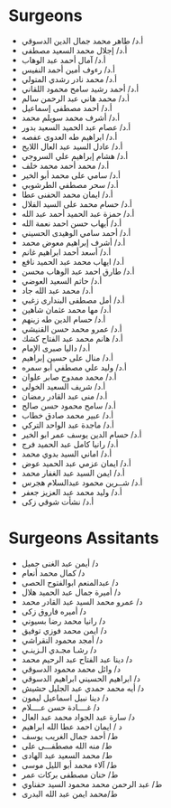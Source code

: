# Surgeons

- أ.د/ طاهر محمد جمال الدين الدسوقي
- أ.د/ إجلال محمد السعيد مصطفى
- أ.د/ آمال أحمد عبد الوهاب
- أ.د/ رءوف أمين أحمد النفيس
- أ.د/ محمد نادر رشدي المتولي
- أ.د/ أحمد رشيد سامح محمود اللقاني
- أ.د/ محمد هاني عبد الرحمن سالم
- أ.د/ أحمد مصطفى إسماعيل
- أ.د/ أشرف محمد سويلم محمد
- أ.د/ عصام عبد الحميد السعيد بدور
- أ.د/ ابراهيم طه العدوى عفصه
- أ.د/ عادل السيد عبد العال اللايح
- أ.د/ هشام إبراهيم علي السروجي
- أ.د/ محمد أحمد محمد خلف
- أ.د/ سامي على محمد أبو الخير
- أ.د/ سحر مصطفي الطرشوبي
- أ.د/ ايمان محمد الحفنى عطا
- أ.د/ حسام محمد على السيد الفلال
- أ.د/ حمزة عبد الحميد أحمد عبد الله
- أ.د/ أيهاب حسن احمد نعمة الله
- أ.د/ أحمد سامي الوهيدى الحسيني
- أ.د/ أشرف إبراهيم معوض محمد
- أ.د/ أسعد أحمد ابراهيم غانم
- أ.د/ ايهاب محمد عبد الحميد نافع
- أ.د/ طارق احمد عبد الوهاب محسن
- أ.د/ حاتم السعيد العوضي
- أ.د/ محمد عبد الله جاد
- أ.د/ أمل مصطفى البندارى زغبي
- أ.د/ مها محمد عثمان شاهين
- أ.د/ حسام الدين طه زينهم
- أ.د/ عمرو محمد حسن القنيشي
- أ.د/ هانم محمد عبد الفتاح كشك
- أ.د/ داليا صبرى الإمام
- أ.د/ منال على حسين إبراهيم
- أ.د/ وليد علي مصطفي أبو سمره
- أ.د/ محمد ممدوح صابر علوان
- أ.د/ شريف السعيد الخولى
- أ.د/ منى عبد القادر رمضان
- أ.د/ سامح محمود حسن صالح
- أ.د/ عبير محمد صادق خطاب
- أ.د/ ماجدة عبد الواحد التركي
- أ.د/ حسام الدين يوسف عمر ابو الخير
- أ.د/ رانيا كامل عبد الحميد فرج
- أ.د/ اماني السيد بدوي محمد
- أ.د/ ايمان عزمي عبد الحميد عوض
- أ.د/ ايمن السيد عبد الغفار محمد
- أ.د/ شــرين محمود عبدالسلام هجرس
- أ.د/ وليد محمد عبد العزيز جعفر
- أ.د/ نشأت شوقي زكى



# Surgeons Assitants

- د/ أيمن عبد الغنى جميل
- د/ كمال محمد أنعام
- د/ عبدالمنعم ابوالفتوح الحصى
- د/ أميرة جمال عبد الحميد هلال
- د/ عمرو محمد السيد عبد القادر محمد
- د/ أميره فاروق زكى
- د/ رانيا محمد رضا بسيوني
- د/ ايمن محمد فوزي توفيق
- د/ أمجد محمود النقراشي
- د/ رشـا مجـدي الـزينـي
- د/ دينا عبد الفتاح عبد الرحيم محمد
- د/ وائل محمد محمود الدسوقي
- د/ ابراهيم  الحسيني ابراهيم الدسوقي
- د/ أيه محمد حمدي عبد الجليل حشيش
- د/ دينا نبيل اسماعيل ليمون
- د/ غــــادة حسن عــــلام
- د/ سارة عبد الجواد محمد عبد العال
- د / ايمان احمد عطا الله ابراهيم
- ط/ أحمد جمال الغريب يوسف
- ط/ منه الله مصطفـــى على
- ط/ محمد السعيد عبد الهادى
- ط/ آلاء محمد أبو الليل موسى
- ط/ حنان مصطفى بركات  عمر
- ط/ عبد الرحمن محمد محمود السيد حفناوي
- ط/محمد ايمن عبد الله البدرى
